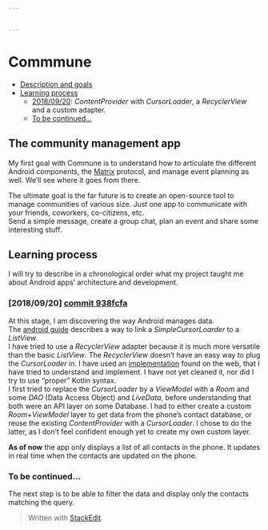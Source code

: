 ```yaml
---


---
```


<h1 id="commmune">Commmune</h1>
<ul>
<li><a href="#the-community-management-app">Description and goals</a></li>
<li><a href="#learning-process">Learning process</a>
<ul>
<li><a href="#2018/09/20-938fcfa4d478ac0a3d59ddcf3d1a5f2567e31e59">2018/09/20</a>: <em>ContentProvider</em> with <em>CursorLoader</em>, a <em>RecyclerView</em> and a custom adapter.</li>
<li><a href="#to-be-continued...">To be continued…</a></li>
</ul>
</li>
</ul>
<h2 id="the-community-management-app">The community management app</h2>
<p>My first goal with Commune is to understand how to articulate the different Android components, the <a href="https://matrix.org/">Matrix</a> protocol, and manage event planning as well. We’ll see where it goes from there.</p>
<p>The ultimate goal is the far future is to create an open-source tool to manage communities of various size. Just one app to communicate with your friends, coworkers, co-citizens, etc.<br>
Send a simple message, create a group chat, plan an event and share some interesting stuff.</p>
<h2 id="learning-process">Learning process</h2>
<p>I will try to describe in a chronological order what my project taught me about Android apps’ architecture and development.</p>
<h3 id="commit-938fcfa">[2018/09/20] <a href="https://github.com/CamilleBC/Commune/commit/938fcfa4d478ac0a3d59ddcf3d1a5f2567e31e59">commit 938fcfa</a></h3>
<p>At this stage, I am discovering the way Android manages data.<br>
The <a href="https://developer.android.com/training/contacts-provider/retrieve-names">android guide</a> describes a way to link a <em>SimpleCursorLoarder</em> to a <em>ListView</em>.<br>
I have tried to use a <em>RecyclerView</em> adapter because it is much more versatile than the basic <em>ListView</em>. The <em>RecyclerView</em> doesn’t have an easy way to plug the <em>CursorLoader</em> in. I have used an <a href="https://forums.bignerdranch.com/t/using-a-recyclerview-with-a-loader-cursorloader/8286/3">implementation</a>  found on the web, that I have tried to understand and implement. I have not yet cleaned it, nor did I try to use “proper” Kotlin syntax.<br>
I first tried to replace the <em>CursorLoader</em> by a <em>ViewModel</em> with a <em>Room</em> and some <em>DAO</em> (Data Access Object) and <em>LiveData</em>, before understanding that both were an API layer on some Database. I had to either create a custom <em>Room</em>+<em>ViewModel</em> layer to get data from the phone’s contact database, or reuse the existing <em>ContentProvider</em> with a <em>CursorLoader</em>. I chose to do the latter, as I don’t feel confident enough yet to create my own custom layer.</p>
<p><strong>As of now</strong> the app only displays a list of all contacts in the phone. It updates in real time when the contacts are updated on the phone.</p>
<h3 id="to-be-continued...">To be continued…</h3>
<p>The next step is to be able to filter the data and display only the contacts matching the query.</p>
<blockquote>
<p>Written with <a href="https://stackedit.io/">StackEdit</a>.</p>
</blockquote>

